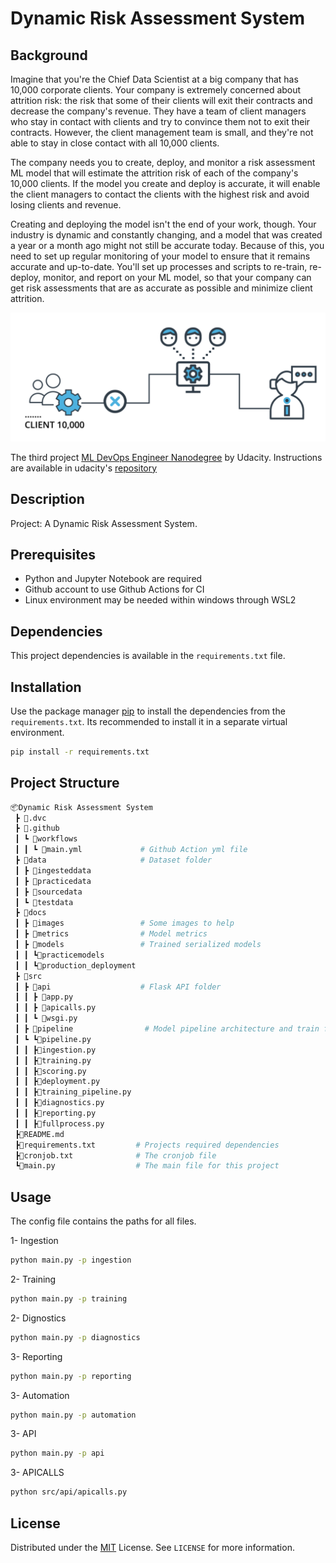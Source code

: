 # Dynamic Risk Assessment System

## Background

Imagine that you're the Chief Data Scientist at a big company that has 10,000 corporate clients. Your company is extremely concerned about attrition risk: the risk that some of their clients will exit their contracts and decrease the company's revenue. They have a team of client managers who stay in contact with clients and try to convince them not to exit their contracts. However, the client management team is small, and they're not able to stay in close contact with all 10,000 clients.

The company needs you to create, deploy, and monitor a risk assessment ML model that will estimate the attrition risk of each of the company's 10,000 clients. If the model you create and deploy is accurate, it will enable the client managers to contact the clients with the highest risk and avoid losing clients and revenue.

Creating and deploying the model isn't the end of your work, though. Your industry is dynamic and constantly changing, and a model that was created a year or a month ago might not still be accurate today. Because of this, you need to set up regular monitoring of your model to ensure that it remains accurate and up-to-date. You'll set up processes and scripts to re-train, re-deploy, monitor, and report on your ML model, so that your company can get risk assessments that are as accurate as possible and minimize client attrition.


<img src="docs/images/a_dynamic_risk_assessment_system.png">

The third project [ML DevOps Engineer Nanodegree](https://www.udacity.com/course/machine-learning-dev-ops-engineer-nanodegree--nd0821) by Udacity. Instructions are available in udacity's [repository](https://github.com/udacity/nd0821-c3-starter-code/tree/master/starter)

## Description
Project: A Dynamic Risk Assessment System. 

## Prerequisites
- Python and Jupyter Notebook are required
- Github account to use Github Actions for CI
- Linux environment may be needed within windows through WSL2

## Dependencies
This project dependencies is available in the ```requirements.txt``` file.

## Installation
Use the package manager [pip](https://pip.pypa.io/en/stable/) to install the dependencies from the ```requirements.txt```. Its recommended to install it in a separate virtual environment.

```bash
pip install -r requirements.txt
```

## Project Structure
```bash
📦Dynamic Risk Assessment System
 ┣ 📂.dvc
 ┣ 📂.github
 ┃ ┗ 📂workflows
 ┃ ┃ ┗ 📜main.yml             # Github Action yml file
 ┣ 📂data                     # Dataset folder
 ┃ ┣ 📂ingesteddata
 ┃ ┣ 📂practicedata
 ┃ ┣ 📂sourcedata
 ┃ ┗ 📂testdata
 ┣ 📂docs      
 ┃ ┣ 📂images                 # Some images to help
 ┃ ┣ 📂metrics                # Model metrics
 ┃ ┣ 📂models                 # Trained serialized models
 ┃ ┃ ┗📂practicemodels 
 ┃ ┃ ┗📂production_deployment 
 ┣ 📂src                  
 ┃ ┣ 📂api                    # Flask API folder
 ┃ ┃ ┣ 📜app.py
 ┃ ┃ ┣ 📜apicalls.py
 ┃ ┃ ┗ 📜wsgi.py                             
 ┃ ┣ 📂pipeline                # Model pipeline architecture and train functions
 ┃ ┗ ┗📜pipeline.py            
 ┃ ┃ ┣📜ingestion.py           
 ┃ ┃ ┣📜training.py            
 ┃ ┃ ┣📜scoring.py             
 ┃ ┃ ┣📜deployment.py          
 ┃ ┃ ┣📜training_pipeline.py   
 ┃ ┃ ┣📜diagnostics.py      
 ┃ ┃ ┣📜reporting.py      
 ┃ ┃ ┣📜fullprocess.py      
 ┣📜README.md                
 ┣📜requirements.txt         # Projects required dependencies
 ┣📜cronjob.txt              # The cronjob file
 ┗📜main.py                  # The main file for this project
```
## Usage
The config file contains the paths for all files.

1- Ingestion
```bash
python main.py -p ingestion
```

2- Training
```bash
python main.py -p training
```

2- Dignostics
```bash
python main.py -p diagnostics
```

3- Reporting
```bash
python main.py -p reporting
```

3- Automation
```bash
python main.py -p automation
```

3- API
```bash
python main.py -p api
```

3- APICALLS
```bash
python src/api/apicalls.py
```

## License
Distributed under the [MIT](https://choosealicense.com/licenses/mit/) License. See ```LICENSE``` for more information.